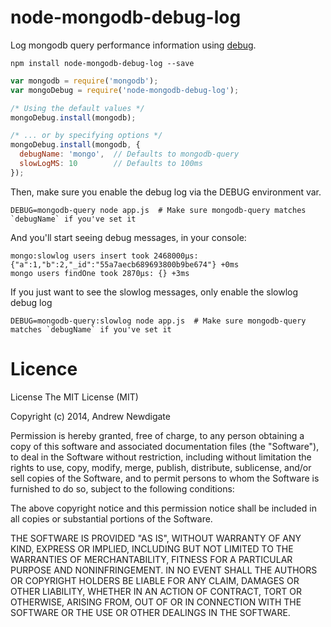 # node-mongodb-debug-log

Log mongodb query performance information using [debug](https://www.npmjs.com/package/debug).

```shell
npm install node-mongodb-debug-log --save
```

```javascript
var mongodb = require('mongodb');
var mongoDebug = require('node-mongodb-debug-log');

/* Using the default values */
mongoDebug.install(mongodb);

/* ... or by specifying options */
mongoDebug.install(mongodb, {
  debugName: 'mongo',  // Defaults to mongodb-query
  slowLogMS: 10        // Defaults to 100ms
});

```

Then, make sure you enable the debug log via the DEBUG environment var.

```shell
DEBUG=mongodb-query node app.js  # Make sure mongodb-query matches `debugName` if you've set it
```

And you'll start seeing debug messages, in your console:

```text
mongo:slowlog users insert took 2468000µs: {"a":1,"b":2,"_id":"55a7aecb689693800b9be674"} +0ms
mongo users findOne took 2870µs: {} +3ms
```

If you just want to see the slowlog messages, only enable the slowlog debug log
```shell
DEBUG=mongodb-query:slowlog node app.js  # Make sure mongodb-query matches `debugName` if you've set it
```


# Licence

License
The MIT License (MIT)

Copyright (c) 2014, Andrew Newdigate

Permission is hereby granted, free of charge, to any person obtaining a copy
of this software and associated documentation files (the "Software"), to deal
in the Software without restriction, including without limitation the rights
to use, copy, modify, merge, publish, distribute, sublicense, and/or sell
copies of the Software, and to permit persons to whom the Software is
furnished to do so, subject to the following conditions:

The above copyright notice and this permission notice shall be included in all
copies or substantial portions of the Software.

THE SOFTWARE IS PROVIDED "AS IS", WITHOUT WARRANTY OF ANY KIND, EXPRESS OR
IMPLIED, INCLUDING BUT NOT LIMITED TO THE WARRANTIES OF MERCHANTABILITY,
FITNESS FOR A PARTICULAR PURPOSE AND NONINFRINGEMENT. IN NO EVENT SHALL THE
AUTHORS OR COPYRIGHT HOLDERS BE LIABLE FOR ANY CLAIM, DAMAGES OR OTHER
LIABILITY, WHETHER IN AN ACTION OF CONTRACT, TORT OR OTHERWISE, ARISING FROM,
OUT OF OR IN CONNECTION WITH THE SOFTWARE OR THE USE OR OTHER DEALINGS IN THE
SOFTWARE.
